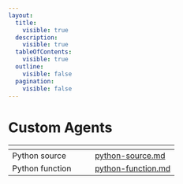 ```yaml
---
layout:
  title:
    visible: true
  description:
    visible: true
  tableOfContents:
    visible: true
  outline:
    visible: false
  pagination:
    visible: false
---
```


# Custom Agents

<table data-view="cards"><thead><tr><th></th><th data-hidden></th><th data-hidden></th><th data-hidden data-card-target data-type="content-ref"></th></tr></thead><tbody><tr><td>Python source</td><td></td><td></td><td><a href="python-source.md">python-source.md</a></td></tr><tr><td>Python function</td><td></td><td></td><td><a href="python-function.md">python-function.md</a></td></tr></tbody></table>
